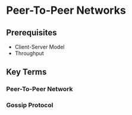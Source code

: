 # Peer-To-Peer Networks


## Prerequisites  
* Client-Server Model
* Throughput

## Key Terms  
### Peer-To-Peer Network  

### Gossip Protocol  
